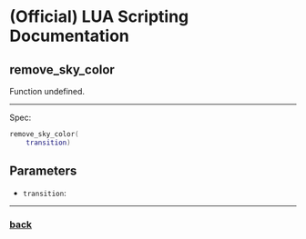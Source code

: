 
# (Official) LUA Scripting Documentation

## remove_sky_color

Function undefined.

___

Spec:

```lua
remove_sky_color(
	transition)
```

## Parameters

- `transition`: 

___

### [back](../other)
